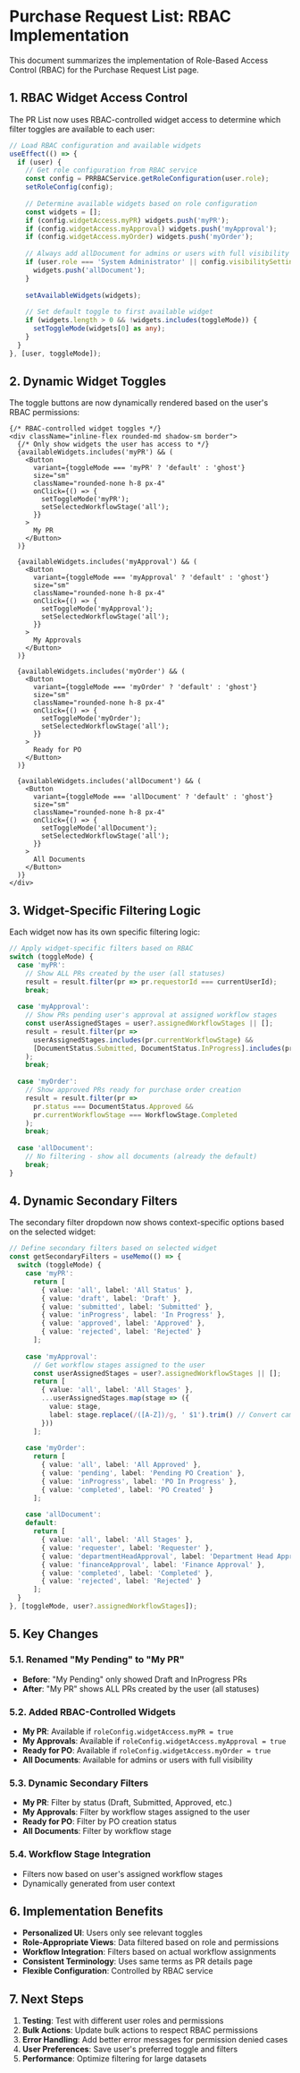 # Purchase Request List: RBAC Implementation

This document summarizes the implementation of Role-Based Access Control (RBAC) for the Purchase Request List page.

## 1. RBAC Widget Access Control

The PR List now uses RBAC-controlled widget access to determine which filter toggles are available to each user:

```typescript
// Load RBAC configuration and available widgets
useEffect(() => {
  if (user) {
    // Get role configuration from RBAC service
    const config = PRRBACService.getRoleConfiguration(user.role);
    setRoleConfig(config);
    
    // Determine available widgets based on role configuration
    const widgets = [];
    if (config.widgetAccess.myPR) widgets.push('myPR');
    if (config.widgetAccess.myApproval) widgets.push('myApproval');
    if (config.widgetAccess.myOrder) widgets.push('myOrder');
    
    // Always add allDocument for admins or users with full visibility
    if (user.role === 'System Administrator' || config.visibilitySetting === 'full') {
      widgets.push('allDocument');
    }
    
    setAvailableWidgets(widgets);
    
    // Set default toggle to first available widget
    if (widgets.length > 0 && !widgets.includes(toggleMode)) {
      setToggleMode(widgets[0] as any);
    }
  }
}, [user, toggleMode]);
```

## 2. Dynamic Widget Toggles

The toggle buttons are now dynamically rendered based on the user's RBAC permissions:

```tsx
{/* RBAC-controlled widget toggles */}
<div className="inline-flex rounded-md shadow-sm border">
  {/* Only show widgets the user has access to */}
  {availableWidgets.includes('myPR') && (
    <Button
      variant={toggleMode === 'myPR' ? 'default' : 'ghost'}
      size="sm"
      className="rounded-none h-8 px-4"
      onClick={() => {
        setToggleMode('myPR');
        setSelectedWorkflowStage('all');
      }}
    >
      My PR
    </Button>
  )}
  
  {availableWidgets.includes('myApproval') && (
    <Button
      variant={toggleMode === 'myApproval' ? 'default' : 'ghost'}
      size="sm"
      className="rounded-none h-8 px-4"
      onClick={() => {
        setToggleMode('myApproval');
        setSelectedWorkflowStage('all');
      }}
    >
      My Approvals
    </Button>
  )}
  
  {availableWidgets.includes('myOrder') && (
    <Button
      variant={toggleMode === 'myOrder' ? 'default' : 'ghost'}
      size="sm"
      className="rounded-none h-8 px-4"
      onClick={() => {
        setToggleMode('myOrder');
        setSelectedWorkflowStage('all');
      }}
    >
      Ready for PO
    </Button>
  )}
  
  {availableWidgets.includes('allDocument') && (
    <Button
      variant={toggleMode === 'allDocument' ? 'default' : 'ghost'}
      size="sm"
      className="rounded-none h-8 px-4"
      onClick={() => {
        setToggleMode('allDocument');
        setSelectedWorkflowStage('all');
      }}
    >
      All Documents
    </Button>
  )}
</div>
```

## 3. Widget-Specific Filtering Logic

Each widget now has its own specific filtering logic:

```typescript
// Apply widget-specific filters based on RBAC
switch (toggleMode) {
  case 'myPR':
    // Show ALL PRs created by the user (all statuses)
    result = result.filter(pr => pr.requestorId === currentUserId);
    break;
    
  case 'myApproval':
    // Show PRs pending user's approval at assigned workflow stages
    const userAssignedStages = user?.assignedWorkflowStages || [];
    result = result.filter(pr => 
      userAssignedStages.includes(pr.currentWorkflowStage) && 
      [DocumentStatus.Submitted, DocumentStatus.InProgress].includes(pr.status)
    );
    break;
    
  case 'myOrder':
    // Show approved PRs ready for purchase order creation
    result = result.filter(pr => 
      pr.status === DocumentStatus.Approved && 
      pr.currentWorkflowStage === WorkflowStage.Completed
    );
    break;
    
  case 'allDocument':
    // No filtering - show all documents (already the default)
    break;
}
```

## 4. Dynamic Secondary Filters

The secondary filter dropdown now shows context-specific options based on the selected widget:

```typescript
// Define secondary filters based on selected widget
const getSecondaryFilters = useMemo(() => {
  switch (toggleMode) {
    case 'myPR':
      return [
        { value: 'all', label: 'All Status' },
        { value: 'draft', label: 'Draft' },
        { value: 'submitted', label: 'Submitted' },
        { value: 'inProgress', label: 'In Progress' },
        { value: 'approved', label: 'Approved' },
        { value: 'rejected', label: 'Rejected' }
      ];
    
    case 'myApproval':
      // Get workflow stages assigned to the user
      const userAssignedStages = user?.assignedWorkflowStages || [];
      return [
        { value: 'all', label: 'All Stages' },
        ...userAssignedStages.map(stage => ({
          value: stage,
          label: stage.replace(/([A-Z])/g, ' $1').trim() // Convert camelCase to spaces
        }))
      ];
    
    case 'myOrder':
      return [
        { value: 'all', label: 'All Approved' },
        { value: 'pending', label: 'Pending PO Creation' },
        { value: 'inProgress', label: 'PO In Progress' },
        { value: 'completed', label: 'PO Created' }
      ];
    
    case 'allDocument':
    default:
      return [
        { value: 'all', label: 'All Stages' },
        { value: 'requester', label: 'Requester' },
        { value: 'departmentHeadApproval', label: 'Department Head Approval' },
        { value: 'financeApproval', label: 'Finance Approval' },
        { value: 'completed', label: 'Completed' },
        { value: 'rejected', label: 'Rejected' }
      ];
  }
}, [toggleMode, user?.assignedWorkflowStages]);
```

## 5. Key Changes

### 5.1. Renamed "My Pending" to "My PR"

- **Before**: "My Pending" only showed Draft and InProgress PRs
- **After**: "My PR" shows ALL PRs created by the user (all statuses)

### 5.2. Added RBAC-Controlled Widgets

- **My PR**: Available if `roleConfig.widgetAccess.myPR = true`
- **My Approvals**: Available if `roleConfig.widgetAccess.myApproval = true`
- **Ready for PO**: Available if `roleConfig.widgetAccess.myOrder = true`
- **All Documents**: Available for admins or users with full visibility

### 5.3. Dynamic Secondary Filters

- **My PR**: Filter by status (Draft, Submitted, Approved, etc.)
- **My Approvals**: Filter by workflow stages assigned to the user
- **Ready for PO**: Filter by PO creation status
- **All Documents**: Filter by workflow stage

### 5.4. Workflow Stage Integration

- Filters now based on user's assigned workflow stages
- Dynamically generated from user context

## 6. Implementation Benefits

- **Personalized UI**: Users only see relevant toggles
- **Role-Appropriate Views**: Data filtered based on role and permissions
- **Workflow Integration**: Filters based on actual workflow assignments
- **Consistent Terminology**: Uses same terms as PR details page
- **Flexible Configuration**: Controlled by RBAC service

## 7. Next Steps

1. **Testing**: Test with different user roles and permissions
2. **Bulk Actions**: Update bulk actions to respect RBAC permissions
3. **Error Handling**: Add better error messages for permission denied cases
4. **User Preferences**: Save user's preferred toggle and filters
5. **Performance**: Optimize filtering for large datasets